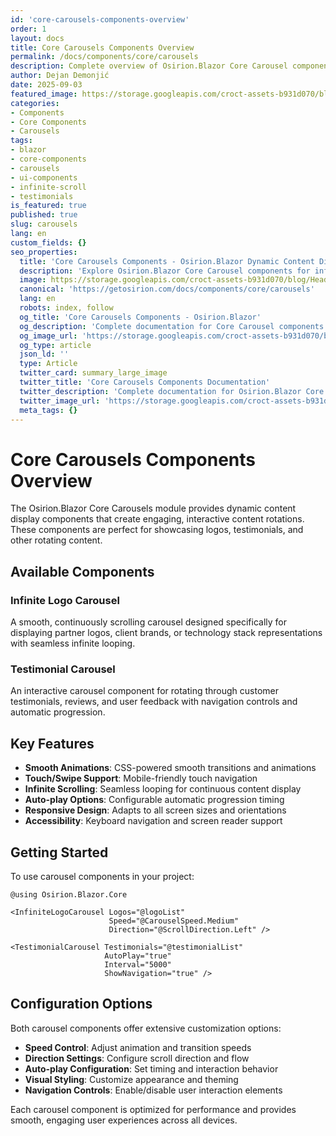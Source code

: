 ```yaml
---
id: 'core-carousels-components-overview'
order: 1
layout: docs
title: Core Carousels Components Overview
permalink: /docs/components/core/carousels
description: Complete overview of Osirion.Blazor Core Carousel components including infinite logo carousels and testimonial carousels for dynamic content display.
author: Dejan Demonjić
date: 2025-09-03
featured_image: https://storage.googleapis.com/croct-assets-b931d070/blog/Headless_CMS_within_the_React_framework_3_1_da922d2562/Headless_CMS_within_the_React_framework_3_1_da922d2562.png
categories:
- Components
- Core Components
- Carousels
tags:
- blazor
- core-components
- carousels
- ui-components
- infinite-scroll
- testimonials
is_featured: true
published: true
slug: carousels
lang: en
custom_fields: {}
seo_properties:
  title: 'Core Carousels Components - Osirion.Blazor Dynamic Content Display'
  description: 'Explore Osirion.Blazor Core Carousel components for infinite logo displays and testimonial rotations.'
  image: https://storage.googleapis.com/croct-assets-b931d070/blog/Headless_CMS_within_the_React_framework_3_1_da922d2562/Headless_CMS_within_the_React_framework_3_1_da922d2562.png
  canonical: 'https://getosirion.com/docs/components/core/carousels'
  lang: en
  robots: index, follow
  og_title: 'Core Carousels Components - Osirion.Blazor'
  og_description: 'Complete documentation for Core Carousel components with infinite scrolling and testimonial features.'
  og_image_url: 'https://storage.googleapis.com/croct-assets-b931d070/blog/Headless_CMS_within_the_React_framework_3_1_da922d2562/Headless_CMS_within_the_React_framework_3_1_da922d2562.png'
  og_type: article
  json_ld: ''
  type: Article
  twitter_card: summary_large_image
  twitter_title: 'Core Carousels Components Documentation'
  twitter_description: 'Complete documentation for Osirion.Blazor Core Carousel components.'
  twitter_image_url: 'https://storage.googleapis.com/croct-assets-b931d070/blog/Headless_CMS_within_the_React_framework_3_1_da922d2562/Headless_CMS_within_the_React_framework_3_1_da922d2562.png'
  meta_tags: {}
---
```


# Core Carousels Components Overview

The Osirion.Blazor Core Carousels module provides dynamic content display components that create engaging, interactive content rotations. These components are perfect for showcasing logos, testimonials, and other rotating content.

## Available Components

### Infinite Logo Carousel
A smooth, continuously scrolling carousel designed specifically for displaying partner logos, client brands, or technology stack representations with seamless infinite looping.

### Testimonial Carousel
An interactive carousel component for rotating through customer testimonials, reviews, and user feedback with navigation controls and automatic progression.

## Key Features

- **Smooth Animations**: CSS-powered smooth transitions and animations
- **Touch/Swipe Support**: Mobile-friendly touch navigation
- **Infinite Scrolling**: Seamless looping for continuous content display
- **Auto-play Options**: Configurable automatic progression timing
- **Responsive Design**: Adapts to all screen sizes and orientations
- **Accessibility**: Keyboard navigation and screen reader support

## Getting Started

To use carousel components in your project:

```razor
@using Osirion.Blazor.Core

<InfiniteLogoCarousel Logos="@logoList" 
                      Speed="@CarouselSpeed.Medium" 
                      Direction="@ScrollDirection.Left" />

<TestimonialCarousel Testimonials="@testimonialList" 
                     AutoPlay="true" 
                     Interval="5000" 
                     ShowNavigation="true" />
```

## Configuration Options

Both carousel components offer extensive customization options:

- **Speed Control**: Adjust animation and transition speeds
- **Direction Settings**: Configure scroll direction and flow
- **Auto-play Configuration**: Set timing and interaction behavior
- **Visual Styling**: Customize appearance and theming
- **Navigation Controls**: Enable/disable user interaction elements

Each carousel component is optimized for performance and provides smooth, engaging user experiences across all devices.
